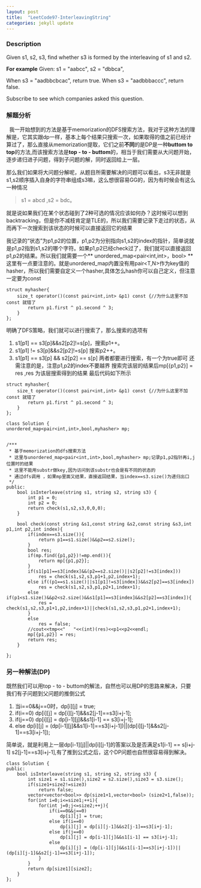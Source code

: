 ```yaml
---
layout: post
title:  "LeetCode97-InterleavingString"
categories: jekyll update
---
```



### Description
Given s1, s2, s3, find whether s3 is formed by the interleaving of s1 and s2.

**For example**
Given:
s1 = "aabcc",
s2 = "dbbca",

When s3 = "aadbbcbcac", return true.
When s3 = "aadbbbaccc", return false.

Subscribe to see which companies asked this question.


### 解题分析


  &nbsp;&nbsp;我一开始想到的方法是基于memorization的DFS搜索方法，我对于这种方法的理解是，它其实跟dp一样，基本上每个结果只搜索一次，如果取得的值之前已经计算过了，那么直接从memorization提取，它们之前**不同**的是DP是一种**buttom to top**的方法,而该搜索方法是**top - to - buttom**的，相当于我们需要从大问题开始，逐步递归进子问题，得到子问题的解，同时返回给上一层。
  
  那么我们如果将大问题分解呢，从题目所需要解决的问题可以看出，s3无非就是s1,s2顺序插入自身的字符串组成s3嘛，这么想很容易GG的，因为有时候会有这么一种情况
> s1 = abcd ,s2 = bdc。

就是说如果我们在某个状态碰到了2种可选的情况应该如何办？这时候可以想到backtracking，但是你不减枝肯定是TLE的，所以我们需要记录下走过的状态，从而再下一次搜索到该状态的时候可以直接返回它的结果

我记录的“状态”为p1,p2的位置，p1,p2为分别指向s1,s2的index的指针，简单说就是p1,p2指到s1,s2的哪个字符。如果p1,p2已经check过了，我们就可以直接返回p1,p2的结果。所以我们就需要一个** unordered_map&lt;pair&lt;int,int&gt;，bool&gt; ** 这里有一点要注意的。就是unordered_map内置没有用pair&lt;T,N>作为key值的hasher，所以我们需要自定义一个hasher,具体怎么hash你可以自己定义，但注意一定要为const

```
struct myhasher{
    size_t operator()(const pair<int,int> &p1) const {//为什么这里不加const 就错了
        return p1.first ^ p1.second ^ 3;
    }
};
```

明确了DFS策略，我们就可以进行搜索了，那么搜索的选项有
1. s1[p1] == s3[p]&&s2[p2]!=s[p]，搜索p1++。
2. s1[p1] != s3[p]&&s2[p2]!=s[p] 搜索p2++。
3. s1[p1] \== s3[p] && s2[p2] == s[p] 两者都要进行搜索，有一个为true即可
还需注意的是，注意p1,p2的index不要越界
搜索完该层的结果后mp[{p1,p2}] = res ,res 为该层搜索得到的结果
最后代码如下所示

```
struct myhasher{
    size_t operator()(const pair<int,int> &p1) const {//为什么这里不加const 就错了
        return p1.first ^ p1.second ^ 3;
    }
};

class Solution {
unordered_map<pair<int,int>,bool,myhasher> mp;


/***
 * 基于memorization的dfs搜索方法
 * 这里与unordered_map<pair<int,int>,bool,myhasher> mp;记录p1,p2指针再i,j位置时的结果
 * 这里不能用substr做key,因为访问到该substr也会是有不同的状态的
 * 通过dfs调用 ，如果mp里面又结果，直接返回结果，当index==s3.size()为递归出口
 */
public:
    bool isInterleave(string s1, string s2, string s3) {
        int p1 = 0;
        int p2 = 0;
        return check(s1,s2,s3,0,0,0);
    }
    
    bool check(const string &s1,const string &s2,const string &s3,int p1,int p2,int index){
        if(index==s3.size()){
            return p1==s1.size()&&p2==s2.size();
        }
        bool res;
        if(mp.find({p1,p2})!=mp.end()){
            return mp[{p1,p2}];
        }
        if(s1[p1]==s3[index]&&(p2==s2.size()||s2[p2]!=s3[index]))
            res = check(s1,s2,s3,p1+1,p2,index+1);
        else if((p1==s1.size()||s1[p1]!=s3[index])&&s2[p2]==s3[index])
            res = check(s1,s2,s3,p1,p2+1,index+1);
        else if(p1<s1.size()&&p2<s2.size()&&s1[p1]==s3[index]&&s2[p2]==s3[index]){
            res = check(s1,s2,s3,p1+1,p2,index+1)||check(s1,s2,s3,p1,p2+1,index+1);
        }
        else
            res = false;
        //cout<<tmp<<"   "<<(int)(res)<<p1<<p2<<endl;
        mp[{p1,p2}] = res;
        return res;
    }
    
};

```

### 另一种解法(DP)
既然我们可以用top - to - buttom的解法，自然也可以用DP的思路来解决，只要我们有子问题到父问题的推倒公式
1. 当i\==0&&j==0时，dp[i][j] = true;
2. if(i==0) dp[i][j] = dp[i][j-1]&&s2[j-1]==s3[i+j-1];
3. if(j==0) dp[i][j] = dp[i-1][j]&&s1[i-1] == s3[i+j-1];
4. else dp[i][j] = (dp[i-1][j]&&s1[i-1]\==s3[i+j-1])||(dp[i][j-1]&&s2[j-1]==s3[i+j-1]);

简单说，就是利用上一层dp[i-1][j]||dp[i][j-1]的答案以及是否满足s1[i-1] \== s[i+j-1] s2[j-1]==s3[i+j-1],有了推到公式之后，这个DP问题也自然很容易得到解决。
```
class Solution {
public:
    bool isInterleave(string s1, string s2, string s3) {
        int size1 = s1.size(),size2 = s2.size(),size3 = s3.size();
        if(size1+size2!=size3)
            return false;
        vector<vector<bool>> dp(size1+1,vector<bool> (size2+1,false));
        for(int i=0;i<=size1;++i){
            for(int j=0;j<=size2;++j){
                if(i==0&&j==0)
                    dp[i][j] = true;
                else if(i==0)
                    dp[i][j] = dp[i][j-1]&&s2[j-1]==s3[i+j-1];
                else if(j==0)
                    dp[i][j] = dp[i-1][j]&&s1[i-1] == s3[i+j-1];
                else
                    dp[i][j] = (dp[i-1][j]&&s1[i-1]==s3[i+j-1])||(dp[i][j-1]&&s2[j-1]==s3[i+j-1]);
            }
        }
        return dp[size1][size2];
    }
};
```
